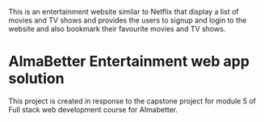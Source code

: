 This is an entertainment website similar to Netflix that display a list of movies and TV shows and provides the users to signup and login to the website and also bookmark their favourite movies and TV shows.
# AlmaBetter Entertainment web app solution

This project is created in response to the capstone project for module 5 of Full stack web development course for Almabetter.



 
 
 
